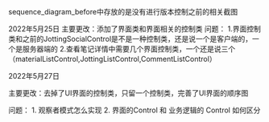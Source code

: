 sequence_diagram_before中存放的是没有进行版本控制之前的相关截图

2022年5月25日
主要更改：添加了界面类和界面相关的控制类 
问题：
    1.界面控制类和之前的JottingSocialControl是不是一种控制类，还是说一个是客户端的，一个是服务器端的
    2.查看笔记详情中需要几个界面控制类，一个还是说三个（materialListControl,JottingListControl,CommentListControl）



2022年5月27日

主要更改：去掉了UI界面的控制类，只留一个控制类，完善了UI界面的顺序图

问题：
    1. 观察者模式怎么实现
    2. 界面的Control 和 业务逻辑的 Control 如何区分

